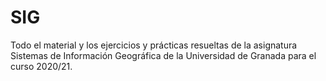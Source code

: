 # SIG

Todo el material y los ejercicios y prácticas resueltas de la asignatura Sistemas de Información Geográfica de la Universidad de Granada para el curso 2020/21.

